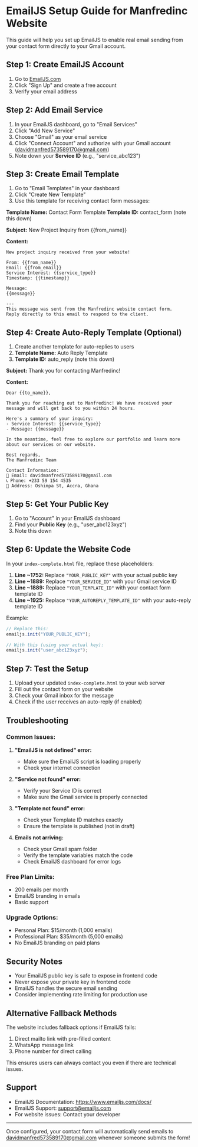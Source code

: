 # EmailJS Setup Guide for Manfredinc Website

This guide will help you set up EmailJS to enable real email sending from your contact form directly to your Gmail account.

## Step 1: Create EmailJS Account

1. Go to [EmailJS.com](https://www.emailjs.com/)
2. Click "Sign Up" and create a free account
3. Verify your email address

## Step 2: Add Email Service

1. In your EmailJS dashboard, go to "Email Services"
2. Click "Add New Service"
3. Choose "Gmail" as your email service
4. Click "Connect Account" and authorize with your Gmail account (davidmanfred573589170@gmail.com)
5. Note down your **Service ID** (e.g., "service_abc123")

## Step 3: Create Email Template

1. Go to "Email Templates" in your dashboard
2. Click "Create New Template"
3. Use this template for receiving contact form messages:

**Template Name:** Contact Form Template
**Template ID:** contact_form (note this down)

**Subject:** New Project Inquiry from {{from_name}}

**Content:**
```
New project inquiry received from your website!

From: {{from_name}}
Email: {{from_email}}
Service Interest: {{service_type}}
Timestamp: {{timestamp}}

Message:
{{message}}

---
This message was sent from the Manfredinc website contact form.
Reply directly to this email to respond to the client.
```

## Step 4: Create Auto-Reply Template (Optional)

1. Create another template for auto-replies to users
2. **Template Name:** Auto Reply Template
3. **Template ID:** auto_reply (note this down)

**Subject:** Thank you for contacting Manfredinc!

**Content:**
```
Dear {{to_name}},

Thank you for reaching out to Manfredinc! We have received your message and will get back to you within 24 hours.

Here's a summary of your inquiry:
- Service Interest: {{service_type}}
- Message: {{message}}

In the meantime, feel free to explore our portfolio and learn more about our services on our website.

Best regards,
The Manfredinc Team

Contact Information:
📧 Email: davidmanfred573589170@gmail.com
📞 Phone: +233 59 154 4535
📍 Address: Oshimpa St, Accra, Ghana
```

## Step 5: Get Your Public Key

1. Go to "Account" in your EmailJS dashboard
2. Find your **Public Key** (e.g., "user_abc123xyz")
3. Note this down

## Step 6: Update the Website Code

In your `index-complete.html` file, replace these placeholders:

1. **Line ~1752:** Replace `"YOUR_PUBLIC_KEY"` with your actual public key
2. **Line ~1889:** Replace `"YOUR_SERVICE_ID"` with your Gmail service ID
3. **Line ~1889:** Replace `"YOUR_TEMPLATE_ID"` with your contact form template ID
4. **Line ~1925:** Replace `"YOUR_AUTOREPLY_TEMPLATE_ID"` with your auto-reply template ID

Example:
```javascript
// Replace this:
emailjs.init("YOUR_PUBLIC_KEY");

// With this (using your actual key):
emailjs.init("user_abc123xyz");
```

## Step 7: Test the Setup

1. Upload your updated `index-complete.html` to your web server
2. Fill out the contact form on your website
3. Check your Gmail inbox for the message
4. Check if the user receives an auto-reply (if enabled)

## Troubleshooting

### Common Issues:

1. **"EmailJS is not defined" error:**
   - Make sure the EmailJS script is loading properly
   - Check your internet connection

2. **"Service not found" error:**
   - Verify your Service ID is correct
   - Make sure the Gmail service is properly connected

3. **"Template not found" error:**
   - Check your Template ID matches exactly
   - Ensure the template is published (not in draft)

4. **Emails not arriving:**
   - Check your Gmail spam folder
   - Verify the template variables match the code
   - Check EmailJS dashboard for error logs

### Free Plan Limits:
- 200 emails per month
- EmailJS branding in emails
- Basic support

### Upgrade Options:
- Personal Plan: $15/month (1,000 emails)
- Professional Plan: $35/month (5,000 emails)
- No EmailJS branding on paid plans

## Security Notes

- Your EmailJS public key is safe to expose in frontend code
- Never expose your private key in frontend code
- EmailJS handles the secure email sending
- Consider implementing rate limiting for production use

## Alternative Fallback Methods

The website includes fallback options if EmailJS fails:
1. Direct mailto link with pre-filled content
2. WhatsApp message link
3. Phone number for direct calling

This ensures users can always contact you even if there are technical issues.

## Support

- EmailJS Documentation: https://www.emailjs.com/docs/
- EmailJS Support: support@emailjs.com
- For website issues: Contact your developer

---

Once configured, your contact form will automatically send emails to davidmanfred573589170@gmail.com whenever someone submits the form!
